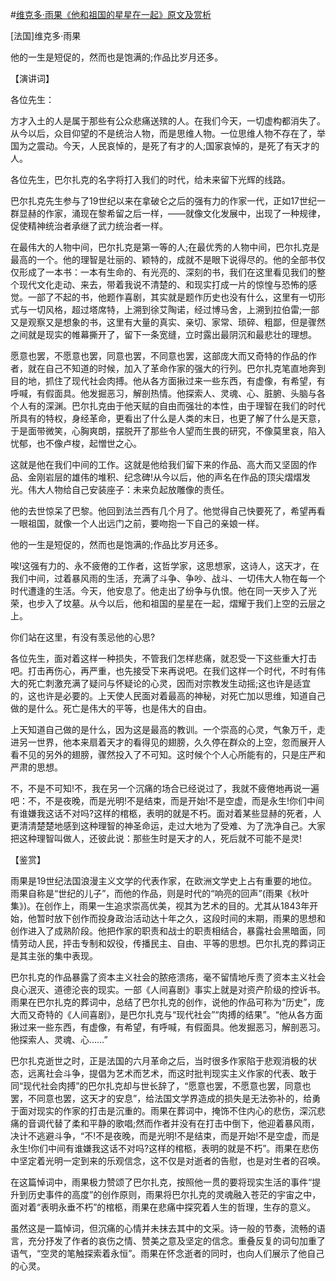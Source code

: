 #[维克多·雨果《他和祖国的星星在一起》原文及赏析](https://www.vrrw.net/wx/14555.html)

[法国]维克多·雨果

他的一生是短促的，然而也是饱满的;作品比岁月还多。

【演讲词】

各位先生：

方才入土的人是属于那些有公众悲痛送殡的人。在我们今天，一切虚构都消失了。从今以后，众目仰望的不是统治人物，而是思维人物。一位思维人物不存在了，举国为之震动。今天，人民哀悼的，是死了有才的人;国家哀悼的，是死了有天才的人。

各位先生，巴尔扎克的名字将打入我们的时代，给未来留下光辉的线路。

巴尔扎克先生参与了19世纪以来在拿破仑之后的强有力的作家一代，正如17世纪一群显赫的作家，涌现在黎希留之后一样，——就像文化发展中，出现了一种规律，促使精神统治者承继了武力统治者一样。

在最伟大的人物中间，巴尔扎克是第一等的人;在最优秀的人物中间，巴尔扎克是最高的一个。他的理智是壮丽的、颖特的，成就不是眼下说得尽的。他的全部书仅仅形成了一本书：一本有生命的、有光亮的、深刻的书，我们在这里看见我们的整个现代文化走动、来去，带着我说不清楚的、和现实打成一片的惊惶与恐怖的感觉。一部了不起的书，他题作喜剧，其实就是题作历史也没有什么，这里有一切形式与一切风格，超过塔席特，上溯到徐艾陶诺，经过博马舍，上溯到拉伯雷;一部又是观察又是想象的书，这里有大量的真实、亲切、家常、琐碎、粗鄙，但是骤然之间就是现实的帷幕撕开了，留下一条宽缝，立时露出最阴沉和最悲壮的理想。

愿意也罢，不愿意也罢，同意也罢，不同意也罢，这部庞大而又奇特的作品的作者，就在自己不知道的时候，加入了革命作家的强大的行列。巴尔扎克笔直地奔到目的地，抓住了现代社会肉搏。他从各方面揪过来一些东西，有虚像，有希望，有呼喊，有假面具。他发掘恶习，解剖热情。他探索人、灵魂、心、脏腑、头脑与各个人有的深渊。巴尔扎克由于他天赋的自由而强壮的本性，由于理智在我们的时代所具有的特权，身经革命，更看出了什么是人类的末日，也更了解了什么是天意，于是面带微笑，心胸爽朗，摆脱开了那些令人望而生畏的研究，不像莫里哀，陷入忧郁，也不像卢梭，起憎世之心。

这就是他在我们中间的工作。这就是他给我们留下来的作品、高大而又坚固的作品、金刚岩层的雄伟的堆积、纪念碑!从今以后，他的声名在作品的顶尖熠熠发光。伟大人物给自己安装座子：未来负起放雕像的责任。

他的去世惊呆了巴黎。他回到法兰西有几个月了。他觉得自己快要死了，希望再看一眼祖国，就像一个人出远门之前，要吻抱一下自己的亲娘一样。

他的一生是短促的，然而也是饱满的;作品比岁月还多。

唉!这强有力的、永不疲倦的工作者，这哲学家，这思想家，这诗人，这天才，在我们中间，过着暴风雨的生活，充满了斗争、争吵、战斗、一切伟大人物在每一个时代遭逢的生活。今天，他安息了。他走出了纷争与仇恨。他在同一天步入了光荣，也步入了坟墓。从今以后，他和祖国的星星在一起，熠耀于我们上空的云层之上。

你们站在这里，有没有羡忌他的心思?

各位先生，面对着这样一种损失，不管我们怎样悲痛，就忍受一下这些重大打击吧。打击再伤心，再严重，也先接受下来再说吧。在我们这样一个时代，不时有伟大的死亡刺激充满了疑问与怀疑论的心灵，因而对宗教发生动摇;这也许是适宜的，这也许是必要的。上天使人民面对着最高的神秘，对死亡加以思维，知道自己做的是什么。死亡是伟大的平等，也是伟大的自由。

上天知道自己做的是什么，因为这是最高的教训。一个崇高的心灵，气象万千，走进另一世界，他本来扇着天才的看得见的翅膀，久久停在群众的上空，忽而展开人看不见的另外的翅膀，骤然投入了不可知。这时候个个人心所能有的，只是庄严和严肃的思想。

不，不是不可知!不，我在另一个沉痛的场合已经说过了，我就不疲倦地再说一遍吧：不，不是夜晚，而是光明!不是结束，而是开始!不是空虚，而是永生!你们中间有谁嫌我这话不对吗?这样的棺柩，表明的就是不朽。面对着某些显赫的死者，人更清清楚楚地感到这种理智的神圣命运，走过大地为了受难、为了洗净自己。大家把这种理智叫做人，还彼此说：那些生时是天才的人，死后就不可能不是灵!



【鉴赏】

雨果是19世纪法国浪漫主义文学的代表作家，在欧洲文学史上占有重要的地位。雨果自称是“世纪的儿子”，而他的作品，则是时代的“响亮的回声”(雨果《秋叶集》)。在创作上，雨果一生追求崇高优美，视其为艺术的目的。尤其从1843年开始，他暂时放下创作而投身政治活动达十年之久，这段时间的末期，雨果的思想和创作进入了成熟阶段。他把作家的职责和战士的职责相结合，暴露社会黑暗面，同情劳动人民，抨击专制和奴役，传播民主、自由、平等的思想。巴尔扎克的葬词正是其主张的集中表现。

巴尔扎克的作品暴露了资本主义社会的脓疮溃疡，毫不留情地斥责了资本主义社会良心泯灭、道德沦丧的现实。一部《人间喜剧》事实上就是对资产阶级的控诉书。雨果在巴尔扎克的葬词中，总结了巴尔扎克的创作，说他的作品可称为“历史”，庞大而又奇特的《人间喜剧》，是巴尔扎克与“现代社会”“肉搏的结果”。“他从各方面揪过来一些东西，有虚像，有希望，有呼喊，有假面具。他发掘恶习，解剖恶习。他探索人、灵魂、心……”

巴尔扎克逝世之时，正是法国的六月革命之后，当时很多作家陷于悲观消极的状态，远离社会斗争，提倡为艺术而艺术，而这时批判现实主义作家的代表、敢于同“现代社会肉搏”的巴尔扎克却与世长辞了，“愿意也罢，不愿意也罢，同意也罢，不同意也罢，这天才的安息”，给法国文学界造成的损失是无法弥补的，给勇于面对现实的作家的打击是沉重的。雨果在葬词中，掩饰不住内心的悲伤，深沉悲痛的音调代替了柔和平静的歌唱;然而作者并没有在打击中倒下，他迎着暴风雨，决计不逃避斗争，“不!不是夜晚，而是光明!不是结束，而是开始!不是空虚，而是永生!你们中间有谁嫌我这话不对吗?这样的棺柩，表明的就是不朽”。雨果在悲伤中坚定着光明一定到来的乐观信念，这不仅是对逝者的告慰，也是对生者的召唤。

在这篇悼词中，雨果极力赞颂了巴尔扎克，按照他一贯的要将现实生活的事件“提升到历史事件的高度”的创作原则，雨果将巴尔扎克的灵魂融入苍茫的宇宙之中，面对着“表明永垂不朽”的棺柩，雨果在悲痛中探究着人生的哲理，生存的意义。

虽然这是一篇悼词，但沉痛的心情并未抹去其中的文采。诗一般的节奏，流畅的语言，充分抒发了作者的哀伤之情、赞美之意及坚定的信念。重叠反复的词句加重了语气，“空灵的笔触探索着永恒”。雨果在怀念逝者的同时，也向人们展示了他自己的心灵。


